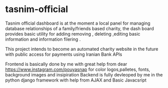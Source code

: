 # tasnim-official
Tasnim official dashboard is at the moment  a local  panel for managing database relationships of a family/friends  based charity, the dash board provides basic utility for adding removing , deleting ,editing basic information and information filering .

This project intends to become an automated charity website in the future  with public access for payments using Iranian Bank APIs

Frontend is basically done by me with great help from dear https://www.instagram.com/pouyasnap for color logos,palletes, fonts, background images and insipiration
Backend is fully devleoped by me in the python django framework with help from AJAX and Basic Javacsript
